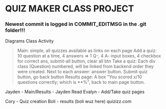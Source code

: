 # QUIZ MAKER CLASS PROJECT

### Newest commit is logged in COMMIT_EDITMSG in the .git folder!!!

Diagrams
Class
Activity


>Main: simple, all quizzes available as links on each page
>Add a quiz: 10 question at a time, 4 answers => 1 Q-, 4 A- input boxes, 4 checkbox for correct ans, submit-all button, clear all btn
>Take a quiz: Each div class (Question) numbered, will be linked from backend order they were created. Next to each answer: answer button. Submit quiz button, go back button
>Results page: A box "You scored x/10 questions correctly; which is **%", back to main page button.


Jayden - Main/Results - Jayden Read
Evalyn - Add/Take quiz pages

Cory - Quiz creation
Boli - results (boli wuz here)
quizizz.com




